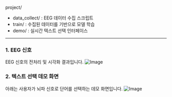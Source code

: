 project/
- data_collect/ : EEG 데이터 수집 스크립트
- train/ : 수집된 데이터를 기반으로 모델 학습
- demo/ : 실시간 텍스트 선택 인터페이스
------------------
### 1. EEG 신호
   EEG 신호의 전처리 및 시각화 결과입니다.
  ![Image](https://github.com/user-attachments/assets/10564466-8eee-4828-9380-4ff52a84500f)

### 2. 텍스트 선택 데모 화면
  아래는 사용자가 뇌파 신호로 단어를 선택하는 데모 화면입니다.
  ![Image](https://github.com/user-attachments/assets/1617757d-696c-4273-96a8-1d08f1f10c53)




